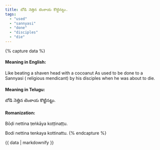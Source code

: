 ```yaml
---
title: బోడి నెత్తిన టెంకాయ కొట్టినట్టు.
tags:
  - "used"
  - "sannyasi"
  - "done"
  - "disciples"
  - "die"
---
```


{% capture data %}
#### Meaning in English:
Like beating a shaven head with a cocoanut
As used to be done to a Sannyasi ( religious mendicant) by his disciples when he was about to die.

#### Meaning in Telugu:
బోడి నెత్తిన టెంకాయ కొట్టినట్టు.

#### Romanization:
Bōḍi nettina ṭeṅkāya koṭṭinaṭṭu.

Bodi nettina tenkaya kottinattu.
{% endcapture %}

{{ data | markdownify }}

